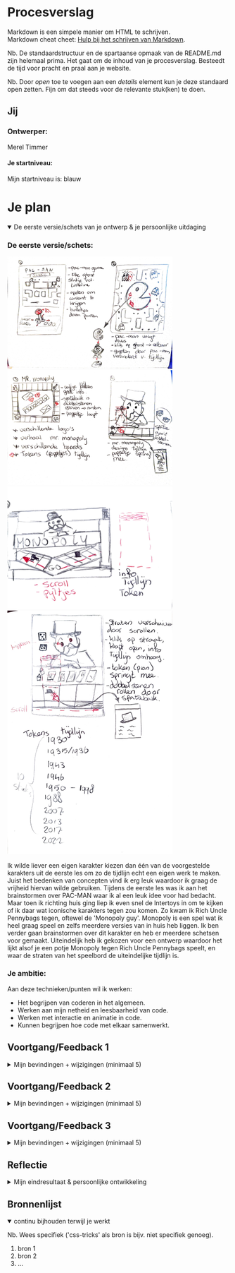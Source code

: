 # Procesverslag
Markdown is een simpele manier om HTML te schrijven.  
Markdown cheat cheet: [Hulp bij het schrijven van Markdown](https://github.com/adam-p/markdown-here/wiki/Markdown-Cheatsheet).

Nb. De standaardstructuur en de spartaanse opmaak van de README.md zijn helemaal prima. Het gaat om de inhoud van je procesverslag. Besteedt de tijd voor pracht en praal aan je website.

Nb. Door *open* toe te voegen aan een *details* element kun je deze standaard open zetten. Fijn om dat steeds voor de relevante stuk(ken) te doen.




## Jij

### Ontwerper:
Merel Timmer

#### Je startniveau:
Mijn startniveau is: blauw




# Je plan

<details open>
  <summary>De eerste versie/schets van je ontwerp & je persoonlijke uitdaging</summary>

  ### De eerste versie/schets:
  <img src="readme-images/schets-pacman1.jpeg" width="375px" alt="eerste versie/schets van pac-man">
  <img src="readme-images/schets-monopoly1.jpeg" width="375px" alt="eerste versie/schets van Rich Uncle Pennybags">
  <img src="readme-images/schets-monopoly2.jpeg" width="375px" alt="tweede versie/schets van Rich Uncle Pennybags">
  <img src="readme-images/schets-monopoly-uitwerking.jpeg" width="375px" alt="Schets uitwerking van monopoly">

  Ik wilde liever een eigen karakter kiezen dan één van de voorgestelde karakters uit de eerste les om zo de tijdlijn echt een eigen werk te maken. Juist het bedenken van concepten vind ik erg leuk waardoor ik graag de vrijheid hiervan wilde gebruiken. Tijdens de eerste les was ik aan het brainstormen over PAC-MAN waar ik al een leuk idee voor had bedacht. Maar toen ik richting huis ging liep ik even snel de Intertoys in om te kijken of ik daar wat iconische karakters tegen zou komen. Zo kwam ik Rich Uncle Pennybags tegen, oftewel de 'Monopoly guy'. Monopoly is een spel wat ik heel graag speel en zelfs meerdere versies van in huis heb liggen. Ik ben verder gaan brainstormen over dit karakter en heb er meerdere schetsen voor gemaakt. Uiteindelijk heb ik gekozen voor een ontwerp waardoor het lijkt alsof je een potje Monopoly tegen Rich Uncle Pennybags speelt, en waar de straten van het speelbord de uiteindelijke tijdlijn is.


  ### Je ambitie: 
  Aan deze technieken/punten wil ik werken:
  - Het begrijpen van coderen in het algemeen.
  - Werken aan mijn netheid en leesbaarheid van code.
  - Werken met interactie en animatie in code.
  - Kunnen begrijpen hoe code met elkaar samenwerkt.
 
</details>




## Voortgang/Feedback 1

<details>
  <summary>Mijn bevindingen + wijzigingen (minimaal 5)</summary>

  ### Bevinding 1:
  Als feedback kreeg ik eigenlijk wel mee dat het een origineel idee was en heel passend voor de tijdlijn. Ik twijfelde nog tussen het onderwerp voor de tijdlijn tussen de designs van Rich Uncle Pennybags of een tijdlijn over alle pionnetjes die het originele spel heeft gebruikt. Het laatste idee vonden meerdere studenten origineler en leuker klinken dan de designs. Hier was ik het ook mee eens waardoor mijn keuze daarvoor is gevallen. Als verdere feedback kreeg ik nog leuke ideeën over easter eggs en andere kleine details. Zo kreeg ik inspiratie voor bijvoorbeeld een vakje 'gevangenis' waarbij er dan tralies naar beneden zouden vallen, of dat ik de ogen van Rich Uncle Pennybags zou kunnen laten knipperen.  

  Veel heb ik dus niet aan mijn ontwerp aangepast. Ik heb de ideeën die ik door de feedback heb gekregen opgeschreven zodat ik ze niet vergeet, maar ik wil me daar in het begin nog niet te veel mee bezig houden. Het lijkt me voor mij handiger en belangrijker om te kijken hoe ver ik kom met coderen en wat ik allemaal kan toepassen. Zo kan ik altijd mijn verwachtingen bijstellen en beetje bij beetje mijn ontwerp uitbreiden tot mijn niveau.

  ### Bevinding 2:
  Het opstarten ging een beetje moeizaam aangezien ik niet goed wist waar ik moest beginnen. Zo vond ik het lastig om te bepalen welke elementen ik allemaal nodig had en waar dat allemaal moest komen te staan in de HTML. Zeker toen ik in het begin alleen een wit scherm met een lijst zag staan kon ik niet voor me zien hoe ik hier iets van moest maken. 
    
  #### oplossing:
  Aangezien ik nog nooit met HTML heb gewerkt kreeg ik de tip om de HTML-course op DLO te volgen. Dit heb ik dezelfde middag nog gedaan en het heeft mij wel geholpen met het opzetten van de webpagina. Ik begreep vooral meer over hoe ik het ontwerp moest ontleden in verschillende onderdelen en welk onderdeel dan waar in de HTML moest. 
  <img src="readme-images/schreenshot1.png" width="375px" alt="Eerste screenshot">

  ### Bevinding 3:
  Nadat de opzet globaal was gelukt, liep ik eigenlijk gelijk al tegen andere problemen aan. Zo wilde ik horizontaal door mijn tijdlijn kunnen scrollen en het ontwerp moest in het midden komen te staan van de webpagina. Een deel van de structuur waar ik grote vraagtekens bij kreeg toen ik erover nadacht. Ik merkte überhaupt dat ik nog helemaal geen logica zag in hoe ik deze webpagina moest aanpakken waardoor ik hier eigenlijk niet verder kon. 

  #### oplossing:
  Na zelf wat geprobeerd te hebben gebeurde er eigenlijk niet zo heel veel waardoor ik wel echt hulp nodig had. Ik heb toen met Sanne gezeten die mij heeft geholpen met de scrollbar, het centreren van het hele werk en me verder opweg heeft geholpen. Nu heeft het ontwerp ook gelijk wat meer vorm en zie ik al iets meer voor me wat het uiteindelijk moet worden. Daarbij heb ik ook gelijk de tip gekregen om alles een achtergrondkleur te geven zodat het een stuk duidelijker is waar je mee bezig bent. Ik had deze opstart even nodig om daarna zelf verder te puzzelen. Toen ik met Sanne had gezeten kwam de kennis van de kleine CSS lesjes alweer naar boven waardoor het grote vraagteken boven mijn hoofd een stuk kleiner was geworden. 
  <img src="readme-images/screenshot2.png" width="375px" alt="Tweede screenshot">

  ### Bevinding 4:
  Nu ik de structuur voor me had kon ik verder met het vormgeven van de pagina. Als eerste had ik een afbeelding nodig van Rich Uncle Pennybags die aan een tafel zit zodat het lijkt alsof je tegenover hem zit. Dit lukte met photoshop en kreeg ik daarna ook makkelijk in het ontwerp. Wel vind ik de afbeelding redelijk leeg, maar dat kan ik later nog aanvullen met bijvoorbeeld huisjes, hotels of eigendomsbewijzen die op tafel liggen.

  Het lukte me niet helemaal op de afbeelding op de juiste plek te krijgen. Zo was het groter dan het geheel en schaalde de afbeelding vreemd mee met de pagina. Op een bepaald punt kromp de afbeelding niet meer mee en verschoof een deel uit beeld. Hetzelfde gebeurde met de tijdlijn, terwijl ik de geldbriefjes wel zo had gekregen dat ze juist meeschaalde, alleen snapte ik niet helemaal waarom het bij het ene element wel lukte en bij het andere niet.

  ### oplossing:
  Voor de afbeelding probeerde ik van alles op deze passend te maken aan het oppervlak en op de juiste manier mee te laten schalen. Ik probeerde iets met de flexbox, hoogte en breedte aanpassen maar het werkte allemaal niet. Totdat ik via een andere student er achter kwam dat alles in percentages moest als je het geheel wilde laten meeschalen. Een oplossing die uiteindelijk iets makkelijker is dan gedacht en waardoor ik het meeschalen ook ineens beter begrijp. 

  ### Bevinding 5:
  Het was nu de bedoeling om de kaartjes en de geldbriefjes vorm te geven. De kaartjes kon ik doen via een lineair gradient met een harde lijn, alleen hier liep ik iets meer op vast dan gedacht. Ik wilde namelijk ook een streep tussen de kleuren hebben en niet alle vakjes moesten hetzelfde worden. Wanneer ik de tijdlijne wilde aanpassen via li:nth-of-type(1) veranderde ook
  het eerste geldstapeltje mee. Ik kwam er al snel achter waarom dit gebeurde, de geldstapeltjes had ik namelijk ook als lijst gesorteerd.

  ### oplossing:
  Voor de lineair gradient met een lijn ertussen kwam ik er wel redelijk snel achter dat ik de gradient met 3 kleuren moest maken. Dit moest met percentages zodat de kleuren altijd dezelfde grote van het vakje zouden zijn. HEt probleem dat ook de geldstapeltjes mee veranderde heb ik opgelost door alle tijdlijnvakjes in een aparte class te zetten zodat ik deze individueel kan aanspreken in de CSS.
  <img src="readme-images/Screenshot4.png" width="375px" alt="Derde screenshot">

  ### Bevinding 6:
  Nu ik de kaartjes had wilde ik verder met de geldstapeltjes. Deze had ik ook allemaal in een aparte class gezet zodat ik ze apart van elkaar kon aanspreken. Het enige probleem waar ik bij de geldstapeltjes tegenaan liep is dat er een cirkel in elk stapeltje moest staan en dat de tekst eigenlijk een kwart gedraaid moest worden. 
  
  ### oplossing:
  Voor de cirkels in alle geldstapeltjes heb ik aan ChatGPT gevraagd hoe ik een cirkel in een vierkant in CSS kreeg. Hier kwam een code uit waarvan ik 90% begrijp. Zelf had ik wel bedacht dat ik bij elke geldclass een div id="geldcirkel" moest toevoegen. Zodat wanneer ik "geldcirkel" in de CSS aansprak het gelijk bij alle geldbiljetten toegepast werd. Dit lukte allemaal waardoor ik de geldstapeltjes heb. Alleen de tekst moet nog een kwartslag gedraaid worden, alleen dit pas ik wel aan zodra ik bezig ga met fonts en tekst in het algemeen. 
  <img src="readme-images/Screenshot5.png" width="375px" alt="Vierde screenshot">
  <img src="readme-images/Screenshot-geldcirkel.png" width="375px" alt="Geldcirkel HTML screenshot">

</details>




## Voortgang/Feedback 2

<details>
  <summary>Mijn bevindingen + wijzigingen (minimaal 5)</summary>
  
  ### Bevinding 1:
  Omschrijving van wat er nog niet orde was (tekst en afbeeding(en)).

  #### oplossing:
  Beschrijving hoe je het hebt hebt opgelost of als het niet gelukt is hoe je het zou oplossen (tekst en afbeeding(en)).



  ### Bevinding 2:
  Omschrijving van wat er nog niet orde was (tekst en afbeeding(en)).

  #### oplossing:
  Beschrijving hoe je het hebt hebt opgelost of als het niet gelukt is hoe je het zou oplossen (tekst en afbeeding(en)).



  ### Bevinding 3:
  ...

</details>




## Voortgang/Feedback 3

<details>
  <summary>Mijn bevindingen + wijzigingen (minimaal 5)</summary>
  
  ### Bevinding 1:
  Omschrijving van wat er nog niet orde was (tekst en afbeeding(en)).

  #### oplossing:
  Beschrijving hoe je het hebt hebt opgelost of als het niet gelukt is hoe je het zou oplossen (tekst en afbeeding(en)).



  ### Bevinding 2:
  Omschrijving van wat er nog niet orde was (tekst en afbeeding(en)).

  #### oplossing:
  Beschrijving hoe je het hebt hebt opgelost of als het niet gelukt is hoe je het zou oplossen (tekst en afbeeding(en)).



  ### Bevinding 3:
  ...

</details>




## Reflectie

<details>
  <summary>Mijn eindresultaat & persoonlijke ontwikkeling</summary>

  ### Je uitkomst - karakteristiek screenshot(s):
  <img src="readme-images/dummy-plaatje.jpg" width="375px" alt="final ontwerp">


  ### Dit ging goed/Heb ik geleerd: 
  Korte omschrijving met plaatje(s)

  <img src="readme-images/dummy-plaatje.jpg" width="375px" alt="top">


  ### Dit was lastig/Is niet gelukt:
  Korte omschrijving met plaatje(s)

  <img src="readme-images/dummy-plaatje.jpg" width="375px" alt="bummer">
</details>




## Bronnenlijst

<details open>
<summary>continu bijhouden terwijl je werkt</summary>

Nb. Wees specifiek ('css-tricks' als bron is bijv. niet specifiek genoeg).

1. bron 1
2. bron 2
3. ...

</details>